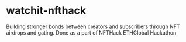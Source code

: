 # watchit-nfthack
 Building stronger bonds between creators and subscribers through NFT airdrops and gating. Done as a part of NFTHack ETHGlobal Hackathon

